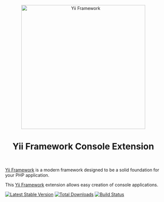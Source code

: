 <p align="center">
    <a href="http://www.yiiframework.com/" target="_blank">
        <img src="https://www.yiiframework.com/files/logo/yii.png" width="400" alt="Yii Framework" />
    </a>
    <h1 align="center">Yii Framework Console Extension</h1>
    <br>
</p>

[Yii Framework] is a modern framework designed to be a solid foundation for your PHP application.

This [Yii Framework] extension allows easy creation of console applications.

[Yii Framework]: https://github.com/yiisoft/core

[![Latest Stable Version](https://poser.pugx.org/yiisoft/yii-console/v/stable.png)](https://packagist.org/packages/yiisoft/yii-console)
[![Total Downloads](https://poser.pugx.org/yiisoft/yii-console/downloads.png)](https://packagist.org/packages/yiisoft/yii-console)
[![Build Status](https://travis-ci.org/yiisoft/yii-console.svg?branch=master)](https://travis-ci.org/yiisoft/yii-console)

